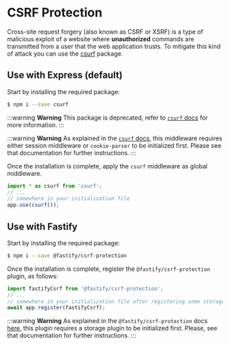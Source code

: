 # CSRF Protection

Cross-site request forgery (also known as CSRF or XSRF) is a type of malicious exploit of a website where **unauthorized** commands are transmitted from a user that the web application trusts. To mitigate this kind of attack you can use the [csurf](https://github.com/expressjs/csurf) package.

## Use with Express (default)

Start by installing the required package:

```bash
$ npm i --save csurf
```

:::warning **Warning**
This package is deprecated, refer to [`csurf` docs](https://github.com/expressjs/csurf#csurf) for more information.
:::

:::warning **Warning**
As explained in the [`csurf` docs](https://github.com/expressjs/csurf#csurf), this middleware requires either session middleware or `cookie-parser` to be initialized first. Please see that documentation for further instructions.
:::

Once the installation is complete, apply the `csurf` middleware as global middleware.

```typescript
import * as csurf from 'csurf';
// ...
// somewhere in your initialization file
app.use(csurf());
```

## Use with Fastify

Start by installing the required package:

```bash
$ npm i --save @fastify/csrf-protection
```

Once the installation is complete, register the `@fastify/csrf-protection` plugin, as follows:

```typescript
import fastifyCsrf from '@fastify/csrf-protection';
// ...
// somewhere in your initialization file after registering some storage plugin
await app.register(fastifyCsrf);
```

:::warning **Warning**
As explained in the `@fastify/csrf-protection` docs [here](https://github.com/fastify/csrf-protection#usage), this plugin requires a storage plugin to be initialized first. Please, see that documentation for further instructions.
:::
